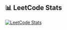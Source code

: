 ## 📊 LeetCode Stats
[![LeetCode Stats](https://leetcard.jacoblin.cool/Udhayan_sk7/)](https://leetcode.com/Udhayan_sk7/)
